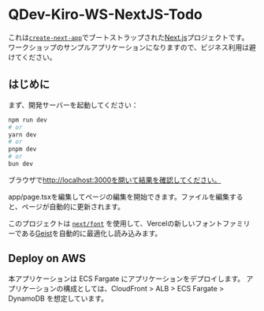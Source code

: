 # QDev-Kiro-WS-NextJS-Todo

これは[`create-next-app`](https://nextjs.org/docs/app/api-reference/cli/create-next-app)でブートストラップされた[Next.js](https://nextjs.org)プロジェクトです。
ワークショップのサンプルアプリケーションになりますので、ビジネス利用は避けてください。

## はじめに

まず、開発サーバーを起動してください：

```bash
npm run dev
# or
yarn dev
# or
pnpm dev
# or
bun dev
```

ブラウザで<http://localhost:3000を開いて結果を確認してください。>

app/page.tsxを編集してページの編集を開始できます。ファイルを編集すると、ページが自動的に更新されます。

このプロジェクトは [`next/font`](https://nextjs.org/docs/app/building-your-application/optimizing/fonts) を使用して、Vercelの新しいフォントファミリーである[Geist](https://vercel.com/font)を自動的に最適化し読み込みます。

## Deploy on AWS

本アプリケーションは ECS Fargate にアプリケーションをデプロイします。
アプリケーションの構成としては、CloudFront > ALB > ECS Fargate > DynamoDB を想定しています。
